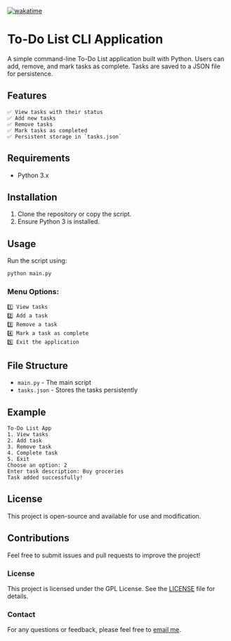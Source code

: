 [![wakatime](https://wakatime.com/badge/user/49489c61-f548-4cec-982d-e443f9ca894f/project/ed8a8d94-9db1-4208-ac46-1defa10fb6d3.svg)](https://wakatime.com/badge/user/49489c61-f548-4cec-982d-e443f9ca894f/project/ed8a8d94-9db1-4208-ac46-1defa10fb6d3)

# To-Do List CLI Application

A simple command-line To-Do List application built with Python. Users can add, remove, and mark tasks as complete. Tasks are saved to a JSON file for persistence.

## Features

    ✅ View tasks with their status
    ✅ Add new tasks
    ✅ Remove tasks
    ✅ Mark tasks as completed
    ✅ Persistent storage in `tasks.json`

## Requirements
- Python 3.x

## Installation
1. Clone the repository or copy the script.
2. Ensure Python 3 is installed.

## Usage
Run the script using:

```bash
python main.py
```

### Menu Options:

    1️⃣ View tasks
    2️⃣ Add a task
    3️⃣ Remove a task
    4️⃣ Mark a task as complete
    5️⃣ Exit the application

## File Structure
- `main.py` - The main script
- `tasks.json` - Stores the tasks persistently

## Example
```
To-Do List App
1. View tasks
2. Add task
3. Remove task
4. Complete task
5. Exit
Choose an option: 2
Enter task description: Buy groceries
Task added successfully!
```

## License
This project is open-source and available for use and modification.

## Contributions
Feel free to submit issues and pull requests to improve the project!

### License

This project is licensed under the GPL License. See the [LICENSE](LICENSE) file for details.

### Contact

For any questions or feedback, please feel free to [email me](mailto:goldendevuz@gmail.com).